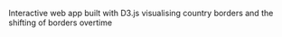 Interactive web app built with D3.js visualising country borders and the shifting of borders overtime
